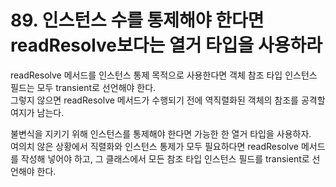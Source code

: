 # 89. 인스턴스 수를 통제해야 한다면 readResolve보다는 열거 타입을 사용하라

readResolve 메서드를 인스턴스 통제 목적으로 사용한다면 객체 참조 타입 인스턴스 필드는 모두 transient로 선언해야 한다.  
그렇지 않으면 readResolve 메서드가 수행되기 전에 역직렬화된 객체의 참조를 공격할 여지가 남는다.

불변식을 지키기 위해 인스턴스를 통제해야 한다면 가능한 한 열거 타입을 사용하자.  
여의치 않은 상황에서 직렬화와 인스턴스 통제가 모두 필요하다면 readResolve 메서드를 작성해 넣어야 하고, 그 클래스에서 모든 참조 타입 인스턴스 필드를 transient로 선언해야 한다.
